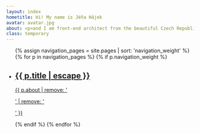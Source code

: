 ```yaml
---
layout: index
hometitle: Hi! My name is Jéňa Hájek
avatar: avatar.jpg
about: <p>and I am front-end architect from the beautiful Czech Republic (yet currently based in Nanning, China). I love participating on meaningful projects and that feeling when code grows under my typing hands. That's why I work with awesome <a href="http://proofreason.com">Proof&nbsp;&&nbsp;Reason</a> agency. When my keyboard is idle, I probably study, travel or exercise. <strong>If I think I have something valuable to say, I publish it here.</strong></p>
class: temporary
---
```


<ul class="main-nav">
{% assign navigation_pages = site.pages | sort: 'navigation_weight' %}
{% for p in navigation_pages %}
  {% if p.navigation_weight %}
      <li class="main-nav__item">
            <a class="main-nav__link" href="{{ p.url | relative_url }}">
                <h2 class="main-nav__title">{{ p.title | escape }}</h2>
                <p class="main-nav__desc">{{ p.about  | remove: '<p>' | remove: '</p>' }}</p>
            </a>
      </li>
    {% endif %}
  {% endfor %}
</ul>